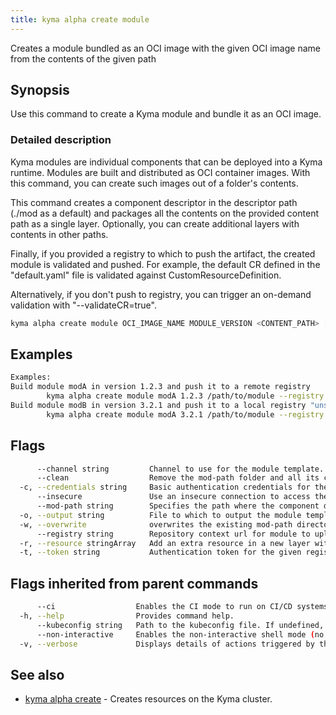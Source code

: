 ```yaml
---
title: kyma alpha create module
---
```


Creates a module bundled as an OCI image with the given OCI image name from the contents of the given path

## Synopsis

Use this command to create a Kyma module and bundle it as an OCI image.

### Detailed description

Kyma modules are individual components that can be deployed into a Kyma runtime. Modules are built and distributed as OCI container images. 
With this command, you can create such images out of a folder's contents.

This command creates a component descriptor in the descriptor path (./mod as a default) and packages all the contents on the provided content path as a single layer.
Optionally, you can create additional layers with contents in other paths.

Finally, if you provided a registry to which to push the artifact, the created module is validated and pushed. For example, the default CR defined in the \"default.yaml\" file is validated against CustomResourceDefinition.

Alternatively, if you don't push to registry, you can trigger an on-demand validation with "--validateCR=true".


```bash
kyma alpha create module OCI_IMAGE_NAME MODULE_VERSION <CONTENT_PATH> [flags]
```

## Examples

```bash
Examples:
Build module modA in version 1.2.3 and push it to a remote registry
		kyma alpha create module modA 1.2.3 /path/to/module --registry https://dockerhub.com
Build module modB in version 3.2.1 and push it to a local registry "unsigned" subfolder without tls
		kyma alpha create module modA 3.2.1 /path/to/module --registry http://localhost:5001/unsigned --insecure

```

## Flags

```bash
      --channel string         Channel to use for the module template. (default "stable")
      --clean                  Remove the mod-path folder and all its contents at the end.
  -c, --credentials string     Basic authentication credentials for the given registry in the format user:password
      --insecure               Use an insecure connection to access the registry.
      --mod-path string        Specifies the path where the component descriptor and module packaging will be stored. If the path already has a descriptor use the overwrite flag to overwrite it (default "./mod")
  -o, --output string          File to which to output the module template if the module is uploaded to a registry (default "template.yaml")
  -w, --overwrite              overwrites the existing mod-path directory if it exists
      --registry string        Repository context url for module to upload. The repository url will be automatically added to the repository contexts in the module
  -r, --resource stringArray   Add an extra resource in a new layer with format <NAME:TYPE@PATH>. It is also possible to provide only a path; name will default to the last path element and type to 'helm-chart'
  -t, --token string           Authentication token for the given registry (alternative to basic authentication).
```

## Flags inherited from parent commands

```bash
      --ci                  Enables the CI mode to run on CI/CD systems. It avoids any user interaction (such as no dialog prompts) and ensures that logs are formatted properly in log files (such as no spinners for CLI steps).
  -h, --help                Provides command help.
      --kubeconfig string   Path to the kubeconfig file. If undefined, Kyma CLI uses the KUBECONFIG environment variable, or falls back "/$HOME/.kube/config".
      --non-interactive     Enables the non-interactive shell mode (no colorized output, no spinner)
  -v, --verbose             Displays details of actions triggered by the command.
```

## See also

* [kyma alpha create](kyma_alpha_create.md)	 - Creates resources on the Kyma cluster.


